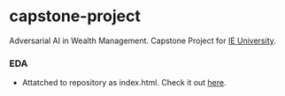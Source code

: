 # capstone-project
Adversarial AI in Wealth Management. Capstone Project for [IE University](https://www.ie.edu/university/studies/projects/adversarial-artificial-intelligence-wealth-management/).

### EDA
- Attatched to repository as index.html. Check it out [here](https://ckranon.github.io/capstone-project/).
